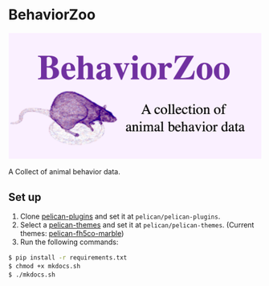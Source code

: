# BehaviorZoo
![header](https://github.com/BehaviorZoo/BehaviorZoo.github.io/blob/master/image/header.png?raw=true)

A Collect of animal behavior data.

## Set up

1. Clone [pelican-plugins](https://github.com/getpelican/pelican-plugins) and set it at `pelican/pelican-plugins`.
2. Select a [pelican-themes](http://www.pelicanthemes.com/) and set it at `pelican/pelican-themes`. (Current themes: [pelican-fh5co-marble](https://github.com/claudio-walser/pelican-fh5co-marble))
3. Run the following commands:

```sh
$ pip install -r requirements.txt
$ chmod +x mkdocs.sh
$ ./mkdocs.sh
```
